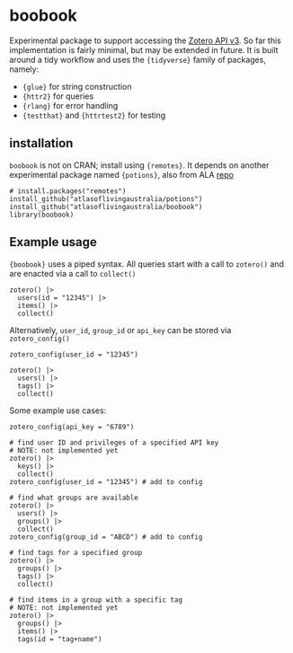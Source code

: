 # boobook
Experimental package to support accessing the 
[Zotero API v3](https://www.zotero.org/support/dev/web_api/v3/start). So far this
implementation is fairly minimal, but may be extended in future. It is built around 
a tidy workflow and uses the `{tidyverse}` family of packages, namely:

- `{glue}` for string construction
- `{httr2}` for queries
- `{rlang}` for error handling
- `{testthat}` and `{httrtest2}` for testing

## installation
`boobook` is not on CRAN; install using `{remotes}`. It depends on another experimental
package named `{potions}`, also from ALA [repo](https://github.com/AtlasOfLivingAustralia/potions)
```
# install.packages("remotes")
install_github("atlasoflivingaustralia/potions")
install_github("atlasoflivingaustralia/boobook")
library(boobook)
```

## Example usage
`{boobook}` uses a piped syntax. All queries start with a call to `zotero()` and
are enacted via a call to `collect()`

```
zotero() |>
  users(id = "12345") |>
  items() |>
  collect()
```

Alternatively, `user_id`, `group_id` or `api_key` can be stored via `zotero_config()`

```
zotero_config(user_id = "12345")

zotero() |>
  users() |>
  tags() |> 
  collect()
```

Some example use cases:
```
zotero_config(api_key = "6789")

# find user ID and privileges of a specified API key
# NOTE: not implemented yet
zotero() |> 
  keys() |> 
  collect()
zotero_config(user_id = "12345") # add to config

# find what groups are available
zotero() |> 
  users() |>
  groups() |> 
  collect()
zotero_config(group_id = "ABCD") # add to config

# find tags for a specified group
zotero() |> 
  groups() |> 
  tags() |> 
  collect()

# find items in a group with a specific tag
# NOTE: not implemented yet
zotero() |> 
  groups() |> 
  items() |> 
  tags(id = "tag+name")
```
